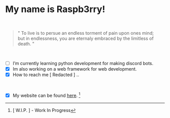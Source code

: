 # My name is Raspb3rry!

<br>

> " To live is to persue an endless torment of pain upon ones mind; <br>
> but in endlessness, you are eternaly embraced by the limitless of death. " <br>

<br>

- [ ] I’m currently learning python development for making discord bots.
- [x] Im also working on a web framework for web development.
- [x] How to reach me [ Redacted ] ..

<br>

- [x] My website can be found [here](http://www.raspb3rry.io/). [^WIP]

[^WIP]:
    [ W.I.P. ] - Work In Progress
